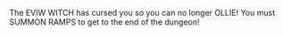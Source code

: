 The EVIW WITCH has cursed you so you can no longer OLLIE!
You must SUMMON RAMPS to get to the end of the dungeon!
 